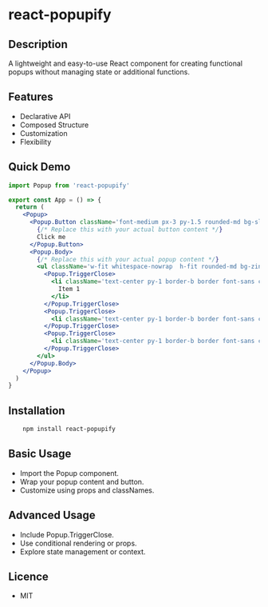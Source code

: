 # react-popupify

## Description

A lightweight and easy-to-use React component for creating functional popups without managing state or additional functions.

## Features

- Declarative API
- Composed Structure
- Customization
- Flexibility

## Quick Demo

```jsx
import Popup from 'react-popupify'

export const App = () => {
  return (
    <Popup>
      <Popup.Button className='font-medium px-3 py-1.5 rounded-md bg-slate-600 text-white'>
        {/* Replace this with your actual button content */}
        Click me
      </Popup.Button>
      <Popup.Body>
        {/* Replace this with your actual popup content */}
        <ul className='w-fit whitespace-nowrap  h-fit rounded-md bg-zinc-100 border absolute top-full left-full'>
          <Popup.TriggerClose>
            <li className='text-center py-1 border-b border font-sans cursor-pointer hover:bg-zinc-200 px-10'>
              Item 1
            </li>
          </Popup.TriggerClose>
          <Popup.TriggerClose>
            <li className='text-center py-1 border-b border font-sans cursor-pointer hover:bg-zinc-200'>Item 2</li>
          </Popup.TriggerClose>
          <Popup.TriggerClose>
            <li className='text-center py-1 border-b border font-sans cursor-pointer hover:bg-zinc-200'>Item 3</li>
          </Popup.TriggerClose>
        </ul>
      </Popup.Body>
    </Popup>
  )
}
```

## Installation

```bash
    npm install react-popupify
```

## Basic Usage

- Import the Popup component.
- Wrap your popup content and button.
- Customize using props and classNames.

## Advanced Usage

- Include Popup.TriggerClose.
- Use conditional rendering or props.
- Explore state management or context.

## Licence

- MIT
